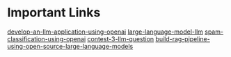 # Important Links 
[develop-an-llm-application-using-openai](https://www.geeksforgeeks.org/develop-an-llm-application-using-openai/?ref=header_search)
[large-language-model-llm](https://www.geeksforgeeks.org/large-language-model-llm/?ref=header_search)
[spam-classification-using-openai](https://www.geeksforgeeks.org/spam-classification-using-openai/?ref=header_search)
[contest-3-llm-question](https://www.geeksforgeeks.org/contest-3-llm-question-1/amp/?ref=header_search)
[build-rag-pipeline-using-open-source-large-language-models](https://www.geeksforgeeks.org/build-rag-pipeline-using-open-source-large-language-models/?ref=header_search)
[]()
[]()
[]()
[]()
[]()
[]()
[]()
[]()
[]()
[]()
[]()
[]()
[]()
[]()
[]()
[]()
[]()
[]()
[]()
[]()
[]()